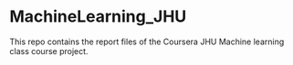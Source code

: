 # MachineLearning_JHU
This repo contains the report files of the Coursera JHU Machine learning class course project. 

